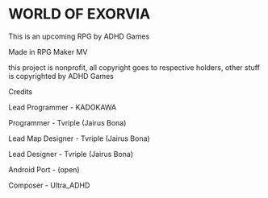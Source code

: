 # WORLD OF EXORVIA
This is an upcoming RPG by ADHD Games

Made in RPG Maker MV

this project is nonprofit, all copyright goes to respective holders, other stuff is copyrighted by ADHD Games



Credits

Lead Programmer - KADOKAWA

Programmer - Tvriple (Jairus Bona)

Lead Map Designer - Tvriple (Jairus Bona)

Lead Designer - Tvriple (Jairus Bona)

Android Port - (open)

Composer - Ultra_ADHD
